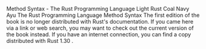 Method Syntax - The Rust Programming Language
Light
Rust
Coal
Navy
Ayu
The Rust Programming Language
Method Syntax
The first edition of the book is no longer distributed with Rust's documentation.
If you came here via a link or web search, you may want to check out
the current
version of the book
instead.
If you have an internet connection, you can
find a copy distributed with
Rust
1.30
.